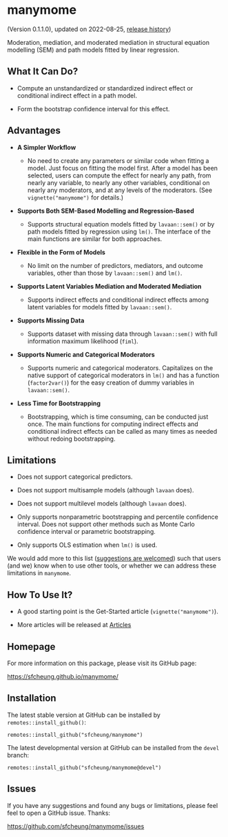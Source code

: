 # manymome

(Version 0.1.1.0), updated on 2022-08-25, [release history](https://sfcheung.github.io/manymome/news/index.html))

Moderation, mediation, and moderated mediation in structural equation modelling (SEM)
and path models fitted by linear regression.

## What It Can Do?

- Compute an unstandardized or standardized indirect effect or
  conditional indirect effect in a path model.

- Form the bootstrap confidence interval for this effect.

## Advantages

- **A Simpler Workflow**

    - No need to create any parameters or similar
  code when
  fitting a model. Just focus on fitting the model first. After a model has
  been selected, users can compute the effect for nearly any path, from
  nearly any variable, to nearly any other variables, conditional on
  nearly any moderators,
  and at any levels of the moderators.
  (See `vignette("manymome")` for details.)

- **Supports Both SEM-Based Modelling and Regression-Based**
    - Supports structural equation models fitted by `lavaan::sem()` or by
  path models fitted by regression using `lm()`. The interface of the main
  functions are similar for both approaches.

- **Flexible in the Form of Models**
    - No limit on the number of predictors, mediators, and
  outcome variables, other than those by `lavaan::sem()` and `lm()`.

- **Supports Latent Variables Mediation and Moderated Mediation**
    - Supports indirect effects and conditional indirect effects among
      latent variables for models fitted by `lavaan::sem()`.

- **Supports Missing Data**
    - Supports dataset with missing data
   through `lavaan::sem()` with full information maximum likelihood (`fiml`).

- **Supports Numeric and Categorical Moderators**
    - Supports numeric and
  categorical moderators. Capitalizes on the native support of categorical
  moderators in `lm()` and has a function (`factor2var()`) for the easy
   creation of dummy variables in `lavaan::sem()`.

- **Less Time for Bootstrapping**
    - Bootstrapping, which is time consuming, can
  be conducted just once. The main functions for computing indirect effects
  and conditional indirect effects can be called as many times as needed without redoing
  bootstrapping.

## Limitations

- Does not support categorical predictors.

- Does not support multisample models (although `lavaan` does).

- Does not support multilevel models (although `lavaan` does).

- Only supports nonparametric bootstrapping and percentile confidence interval. Does not support other methods such as
Monte Carlo confidence interval or parametric bootstrapping.

- Only supports OLS estimation when `lm()` is used.

We would add more to this list ([suggestions are welcomed](#issues)) such that users (and we) know when to use
other tools, or whether we can address these limitations
in `manymome`.

## How To Use It?

- A good starting point is the Get-Started article (`vignette("manymome")`).

- More articles will be released at [Articles](./articles/index.html)

## Homepage

For more information on this package, please visit its GitHub page:

https://sfcheung.github.io/manymome/

## Installation

The latest stable version at GitHub can be installed by `remotes::install_github()`:

```
remotes::install_github("sfcheung/manymome")
```

The latest developmental version at GitHub can be installed
from the `devel` branch:

```
remotes::install_github("sfcheung/manymome@devel")
```


## Issues

If you have any suggestions and found any bugs or limitations, please feel
feel to open a GitHub issue. Thanks:

https://github.com/sfcheung/manymome/issues